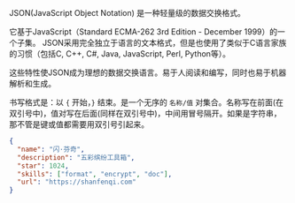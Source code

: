 JSON(JavaScript Object Notation) 是一种轻量级的数据交换格式。

它基于JavaScript（Standard ECMA-262 3rd Edition - December 1999）的一个子集。 JSON采用完全独立于语言的文本格式，但是也使用了类似于C语言家族的习惯（包括C, C++, C#, Java, JavaScript, Perl, Python等）。

这些特性使JSON成为理想的数据交换语言。易于人阅读和编写，同时也易于机器解析和生成。

书写格式是：以 `{` 开始，`}` 结束。是一个无序的  `名称/值`  对集合。名称写在前面(在双引号中)，值对写在后面(同样在双引号中)，中间用冒号隔开。如果是字符串，那不管是键或值都需要用双引号引起来。

```json
{
  "name": "闪·芬奇",
  "description": "五彩缤纷工具箱",
  "star": 1024,
  "skills": ["format", "encrypt", "doc"],
  "url": "https://shanfenqi.com"
}
```